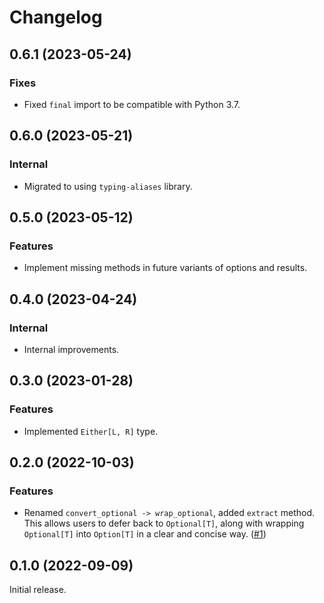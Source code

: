 # Changelog

<!-- changelogging: start -->

## 0.6.1 (2023-05-24)

### Fixes

- Fixed `final` import to be compatible with Python 3.7.

## 0.6.0 (2023-05-21)

### Internal

- Migrated to using `typing-aliases` library.

## 0.5.0 (2023-05-12)

### Features

- Implement missing methods in future variants of options and results.

## 0.4.0 (2023-04-24)

### Internal

- Internal improvements.

## 0.3.0 (2023-01-28)

### Features

- Implemented `Either[L, R]` type.

## 0.2.0 (2022-10-03)

### Features

- Renamed `convert_optional -> wrap_optional`, added `extract` method.
  This allows users to defer back to `Optional[T]`, along with wrapping
  `Optional[T]` into `Option[T]` in a clear and concise way.
  ([#1](https://github.com/nekitdev/wraps/pull/1))

## 0.1.0 (2022-09-09)

Initial release.
